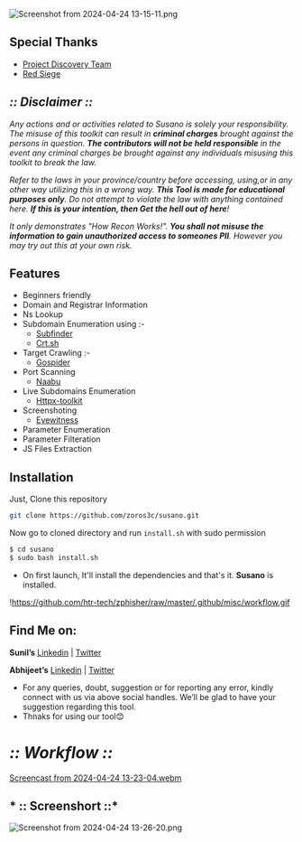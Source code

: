 ![Screenshot from 2024-04-24 13-15-11.png](https://prod-files-secure.s3.us-west-2.amazonaws.com/3402b853-6c0b-4f3d-8bde-02910c8a320c/5e4a2d77-0434-49eb-873d-dc064ba36f6d/Screenshot_from_2024-04-24_13-15-11.png)

## Special Thanks

- [Project Discovery Team](https://github.com/projectdiscovery)
- [Red Siege](https://github.com/RedSiege)

## ***:: Disclaimer ::***

*Any actions and or activities related to Susano is solely your responsibility. The misuse of this toolkit can result in **criminal charges** brought against the persons in question. **The contributors will not be held responsible** in the event any criminal charges be brought against any individuals misusing this toolkit to break the law.*

*Refer to the laws in your province/country before accessing, using,or in any other way utilizing this in a wrong way.
**This Tool is made for educational purposes only**. Do not attempt to violate the law with anything contained here. **If this is your intention, then Get the hell out of here**!*

*It only demonstrates "How Recon Works!". **You shall not misuse the information to gain unauthorized access to someones PII**. However you may try out this at your own risk.*    

## **Features**

- Beginners friendly
- Domain and Registrar Information
- Ns Lookup
- Subdomain Enumeration using :-
    - [Subfinder](https://github.com/projectdiscovery/subfinder)
    - [Crt.sh](https://crt.sh/)
- Target Crawling :-
    - [Gospider](https://github.com/jaeles-project/gospider)
- Port Scanning
    - [Naabu](https://www.kali.org/tools/naabu/)
- Live Subdomains Enumeration
    - [Httpx-toolkit](https://github.com/projectdiscovery/httpx)
- Screenshoting
    - [Eyewitness](https://www.kali.org/tools/eyewitness/)
- Parameter Enumeration
- Parameter Filteration
- JS Files Extraction

## **Installation**

Just, Clone this repository 

```bash
git clone https://github.com/zoros3c/susano.git
```

Now go to cloned directory and run `install.sh` with sudo permission

```bash
$ cd susano
$ sudo bash install.sh
```

- On first launch, It'll install the dependencies and that's it. **Susano** is installed.

!https://github.com/htr-tech/zphisher/raw/master/.github/misc/workflow.gif

## **Find Me on:**

**Sunil’s** [Linkedin](https://www.linkedin.com/in/sunill-kumawat/)  | [Twitter](https://twitter.com/sunill_kumawat) 

**Abhijeet’s** [Linkedin](https://www.linkedin.com/in/abhijeet-kumawat/)  | [Twitter](https://twitter.com/AbhijeetKumaw10) 

- For any queries, doubt, suggestion or for reporting any error, kindly connect with us via above social handles. We’ll be glad to have your suggestion regarding this tool.
- Thnaks for using our tool😊

# ***:: Workflow ::***

[Screencast from 2024-04-24 13-23-04.webm](https://prod-files-secure.s3.us-west-2.amazonaws.com/3402b853-6c0b-4f3d-8bde-02910c8a320c/b6b13a00-94cc-4d80-a470-7bfb2996fc60/Screencast_from_2024-04-24_13-23-04.webm)

## *   **:: Screenshort ::***

![Screenshot from 2024-04-24 13-26-20.png](https://prod-files-secure.s3.us-west-2.amazonaws.com/3402b853-6c0b-4f3d-8bde-02910c8a320c/8afe8259-9ebe-45e3-a443-633508bc6994/Screenshot_from_2024-04-24_13-26-20.png)
